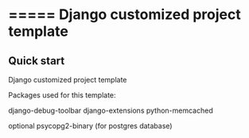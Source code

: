 =====
Django customized project template
=====

Quick start
-----------

Django customized project template

Packages used for this template:

django-debug-toolbar
django-extensions
python-memcached

optional
psycopg2-binary (for postgres database)
